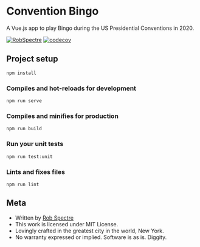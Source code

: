 # Convention Bingo 

A Vue.js app to play Bingo during the US Presidential Conventions in 2020.

[![RobSpectre](https://circleci.com/gh/RobSpectre/ConventionBingo.svg?style=svg)](https://app.circleci.com/pipelines/github/RobSpectre/ConventionBingo) [![codecov](https://codecov.io/gh/RobSpectre/ConventionBingo/branch/master/graph/badge.svg)](https://codecov.io/gh/RobSpectre/ConventionBingo)


## Project setup
```
npm install
```

### Compiles and hot-reloads for development
```
npm run serve
```

### Compiles and minifies for production
```
npm run build
```

### Run your unit tests
```
npm run test:unit
```

### Lints and fixes files
```
npm run lint
```


## Meta

* Written by [Rob Spectre](http://brooklynhacker.com)
* This work is licensed under MIT License.
* Lovingly crafted in the greatest city in the world, New York.
* No warranty expressed or implied. Software is as is. Diggity.
